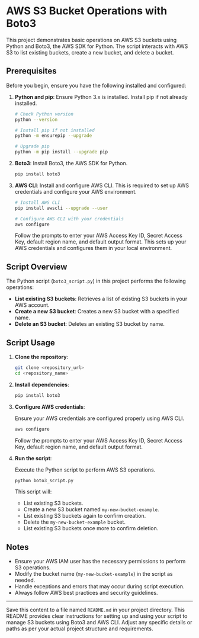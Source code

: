 # AWS S3 Bucket Operations with Boto3

This project demonstrates basic operations on AWS S3 buckets using Python and Boto3, the AWS SDK for Python. The script interacts with AWS S3 to list existing buckets, create a new bucket, and delete a bucket.

## Prerequisites

Before you begin, ensure you have the following installed and configured:

1. **Python and pip**: Ensure Python 3.x is installed. Install pip if not already installed.
   
   ```bash
   # Check Python version
   python --version

   # Install pip if not installed
   python -m ensurepip --upgrade
   
   # Upgrade pip
   python -m pip install --upgrade pip
   ```

2. **Boto3**: Install Boto3, the AWS SDK for Python.

   ```bash
   pip install boto3
   ```

3. **AWS CLI**: Install and configure AWS CLI. This is required to set up AWS credentials and configure your AWS environment.

   ```bash
   # Install AWS CLI
   pip install awscli --upgrade --user

   # Configure AWS CLI with your credentials
   aws configure
   ```

   Follow the prompts to enter your AWS Access Key ID, Secret Access Key, default region name, and default output format. This sets up your AWS credentials and configures them in your local environment.

## Script Overview

The Python script (`boto3_script.py`) in this project performs the following operations:

- **List existing S3 buckets**: Retrieves a list of existing S3 buckets in your AWS account.
- **Create a new S3 bucket**: Creates a new S3 bucket with a specified name.
- **Delete an S3 bucket**: Deletes an existing S3 bucket by name.

## Script Usage

1. **Clone the repository**:

   ```bash
   git clone <repository_url>
   cd <repository_name>
   ```

2. **Install dependencies**:

   ```bash
   pip install boto3
   ```

3. **Configure AWS credentials**:

   Ensure your AWS credentials are configured properly using AWS CLI.

   ```bash
   aws configure
   ```

   Follow the prompts to enter your AWS Access Key ID, Secret Access Key, default region name, and default output format.

4. **Run the script**:

   Execute the Python script to perform AWS S3 operations.

   ```bash
   python boto3_script.py
   ```

   This script will:
   - List existing S3 buckets.
   - Create a new S3 bucket named `my-new-bucket-example`.
   - List existing S3 buckets again to confirm creation.
   - Delete the `my-new-bucket-example` bucket.
   - List existing S3 buckets once more to confirm deletion.

## Notes

- Ensure your AWS IAM user has the necessary permissions to perform S3 operations.
- Modify the bucket name (`my-new-bucket-example`) in the script as needed.
- Handle exceptions and errors that may occur during script execution.
- Always follow AWS best practices and security guidelines.

---

Save this content to a file named `README.md` in your project directory. This README provides clear instructions for setting up and using your script to manage S3 buckets using Boto3 and AWS CLI. Adjust any specific details or paths as per your actual project structure and requirements.
